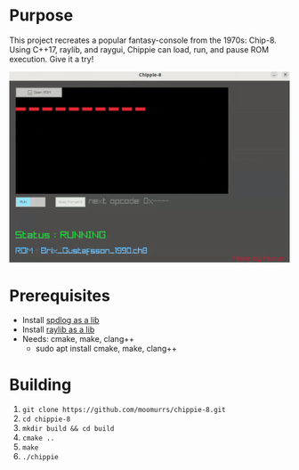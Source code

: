 # Purpose
This project recreates a popular fantasy-console from the 1970s: Chip-8. Using C++17, raylib, and raygui, Chippie can load, run, and pause ROM execution. Give it a try!

![Chippie](./assets/chippie.gif)

# Prerequisites
* Install [spdlog as a lib](https://github.com/gabime/spdlog?tab=readme-ov-file#compiled-version-recommended---much-faster-compile-times)
* Install [raylib as a lib](https://github.com/raysan5/raylib/wiki/Working-on-GNU-Linux#build-raylib-using-cmake)
* Needs: cmake, make, clang++
    * sudo apt install cmake, make, clang++

# Building
1. ``` git clone https://github.com/moomurrs/chippie-8.git ``` 
2. ``` cd chippie-8 ``` 
3. ``` mkdir build && cd build ``` 
4. ``` cmake .. ``` 
5. ``` make ``` 
6. ``` ./chippie ``` 
